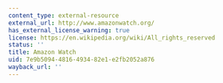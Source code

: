 ```yaml
---
content_type: external-resource
external_url: http://www.amazonwatch.org/
has_external_license_warning: true
license: https://en.wikipedia.org/wiki/All_rights_reserved
status: ''
title: Amazon Watch
uid: 7e9b5094-4816-4934-82e1-e2fb2052a876
wayback_url: ''
---
```

